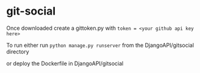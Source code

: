 # git-social

Once downloaded create a gittoken.py with `token = <your github api key here>`

To run either run `python manage.py runserver` from the DjangoAPI/gitsocial directory

or deploy the Dockerfile in DjangoAPI/gitsocial